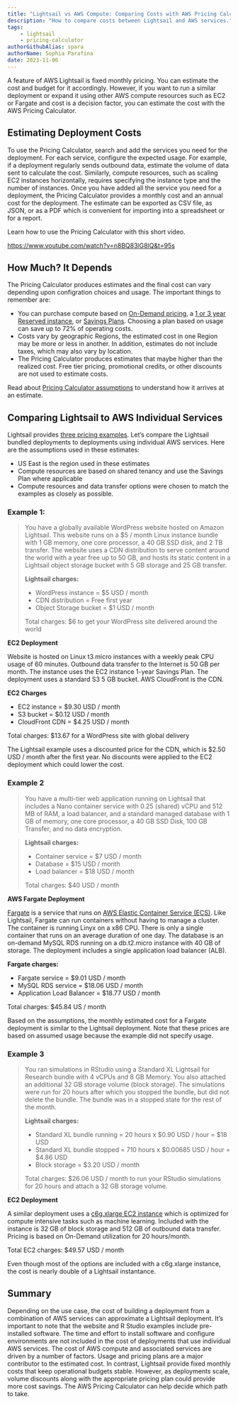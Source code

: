 ```yaml
---
title: "Lightsail vs AWS Compute: Comparing Costs with AWS Pricing Calculator"
description: "How to compare costs between Lightsail and AWS services."
tags:
    - lightsail
    - pricing-calculator
authorGithubAlias: spara
authorName: Sophia Parafina
date: 2023-11-06
---
```


A feature of AWS Lightsail is fixed monthly pricing. You can estimate the cost and budget for it accordingly. However, if you want to run a similar deployment or expand it using other AWS compute resources such as EC2 or Fargate and cost is a decision factor, you can estimate the cost with the AWS Pricing Calculator. 

## Estimating Deployment Costs

To use the Pricing Calculator, search and add the services you need for the deployment. For each service, configure the expected usage. For example, if a deployment regularly sends outbound data, estimate the volume of data sent to calculate the cost. Similarly, compute resources, such as scaling EC2 instances horizontally, requires specifying the instance type and the number of instances. Once you have added all the service you need for a deployment, the Pricing Calculator provides a monthly cost and an annual cost for the deployment. The estimate can be exported as CSV file, as JSON, or as a PDF which is convenient for importing into a spreadsheet or for a report. 

Learn how to use the Pricing Calculator with this short video. 

https://www.youtube.com/watch?v=n8BQ83lG8lQ&t=95s

## How Much? It Depends

The Pricing Calculator produces estimates and the final cost can vary depending upon configration choices and usage. The important things to remember are:

- You can purchase compute based on [On-Demand pricing](https://aws.amazon.com/ec2/pricing/on-demand/?sc_channel=el&sc_campaign=post&sc_content=lightsailvsawscomputecomparingcostswithawspricingcalculator&sc_geo=mult&sc_country=mult&sc_outcome=acq&sc_category=lightsail), a [1 or 3 year Reserved instance](https://aws.amazon.com/ec2/pricing/reserved-instances/pricing/?sc_channel=el&sc_campaign=post&sc_content=lightsailvsawscomputecomparingcostswithawspricingcalculator&sc_geo=mult&sc_country=mult&sc_outcome=acq&sc_category=lightsail), or [Savings Plans](https://aws.amazon.com/savingsplans/?sc_channel=el&sc_campaign=post&sc_content=lightsailvsawscomputecomparingcostswithawspricingcalculator&sc_geo=mult&sc_country=mult&sc_outcome=acq&sc_category=lightsail). Choosing a plan based on usage can save up to 72% of operating costs.
-  Costs vary by geographic Regions, the estimated cost in one Region may be more or less in another. In addition, estimates do not include taxes, which may also vary by location.
- The Pricing Calculator produces estimates that maybe higher than the realized cost. Free tier pricing, promotional credits, or other discounts are not used to estimate costs. 

Read about [Pricing Calculator assumptions](https://aws.amazon.com/calculator/calculator-assumptions/?sc_channel=el&sc_campaign=post&sc_content=lightsailvsawscomputecomparingcostswithawspricingcalculator&sc_geo=mult&sc_country=mult&sc_outcome=acq&sc_category=lightsail) to understand how it arrives at an estimate.

## Comparing Lightsail to AWS Individual Services

Lightsail provides [three pricing examples](https://aws.amazon.com/lightsail/pricing/?sc_channel=el&sc_campaign=post&sc_content=lightsailvsawscomputecomparingcostswithawspricingcalculator&sc_geo=mult&sc_country=mult&sc_outcome=acq&sc_category=lightsail). Let’s compare the Lightsail bundled deployments to deployments using individual AWS services. Here are the assumptions used in these estimates:

- US East is the region used in these estimates
- Compute resources are based on shared tenancy and use the Savings Plan where applicable
- Compute resources and data transfer options were chosen to match the examples as closely as possible.

### Example 1:

>You have a globally available WordPress website hosted on Amazon Lightsail. This website runs on a $5 / month Linux instance bundle with 1 GB memory, one core processor, a 40 GB SSD disk, and 2 TB transfer. The website uses a CDN distribution to serve content around the world with a year free up to 50 GB, and hosts its static content in a Lightsail object storage bucket with 5 GB storage and 25 GB transfer.
> 
> **Lightsail charges:**
> 
> - WordPress instance = $5 USD / month
> - CDN distribution = Free first year
> - Object Storage bucket = $1 USD / month
>
> Total charges: $6 to get your WordPress site delivered around the world

**EC2 Deployment**

Website is hosted on Linux t3.micro instances with a weekly peak CPU usage of 60 minutes. Outbound data transfer to the Internet is 50 GB per month. The instance uses the EC2 instance 1-year Savings Plan. The deployment uses a standard S3 5 GB bucket. AWS CloudFront is the CDN.

**EC2 Charges**

- EC2 instance = $9.30 USD / month
- S3 bucket = $0.12 USD / month
- CloudFront CDN = $4.25 USD / month
 
Total charges: $13.67 for a WordPress site with global delivery

The Lightsail example uses a discounted price for the CDN, which is $2.50 USD / month after the first year. No discounts were applied to the EC2 deployment which could lower the cost.

### Example 2

> You have a multi-tier web application running on Lightsail that includes a Nano container service with 0.25 (shared) vCPU and 512 MB of RAM, a load balancer, and a standard managed database with 1 GB of memory, one core processor, a 40 GB SSD Disk, 100 GB Transfer, and no data encryption.

> **Lightsail charges:**
>
> - Container service = $7 USD / month
> - Database = $15 USD / month
> - Load balancer = $18 USD / month
>
> Total charges: $40 USD / month

**AWS Fargate Deployment**

[Fargate](https://docs.aws.amazon.com/AmazonECS/latest/userguide/what-is-fargate.html?sc_channel=el&sc_campaign=post&sc_content=lightsailvsawscomputecomparingcostswithawspricingcalculator&sc_geo=mult&sc_country=mult&sc_outcome=acq&sc_category=lightsail) is a service that runs on [AWS Elastic Container Service (ECS)](https://docs.aws.amazon.com/AmazonECS/latest/developerguide/Welcome.html?sc_channel=el&sc_campaign=post&sc_content=lightsailvsawscomputecomparingcostswithawspricingcalculator&sc_geo=mult&sc_country=mult&sc_outcome=acq&sc_category=lightsail). Like Lightsail, Fargate can run containers without having to manage a cluster. The container is running Linyx on a x86 CPU. There is only a single container that runs on an average duration of one day. The database is an on-demand MySQL RDS running on a db.t2.micro instance with 40 GB of storage. The deployment includes a single application load balancer (ALB).

**Fargate charges:**

- Fargate service = $9.01 USD / month
- MySQL RDS service = $18.06 USD / month
- Application Load Balancer = $18.77 USD / month

Total charges: $45.84 US / month

Based on the assumptions, the monthly estimated cost for a Fargate deployment is similar to the Lightsail deployment. Note that these prices are based on assumed usage because the example did not specify usage.

### Example 3

> You ran simulations in RStudio using a Standard XL Lightsail for Research bundle with 4 vCPUs and 8 GB Memory. You also attached an additional 32 GB storage volume (block storage). The simulations were run for 20 hours after which you stopped the bundle, but did not delete the bundle. The bundle was in a stopped state for the rest of the month.
>
> **Lightsail charges:**
>
> - Standard XL bundle running = 20 hours x $0.90 USD / hour = $18 USD
> - Standard XL bundle stopped = 710 hours x $0.00685 USD / hour = $4.86 USD
> - Block storage = $3.20 USD / month
>
> Total charges: $26.06 USD / month to run your RStudio simulations for 20 hours and attach a 32 GB storage volume.

**EC2 Deployment**

A similar deployment uses a [c6g.xlarge EC2 instance](https://aws.amazon.com/ec2/instance-types/c6g/?sc_channel=el&sc_campaign=post&sc_content=lightsailvsawscomputecomparingcostswithawspricingcalculator&sc_geo=mult&sc_country=mult&sc_outcome=acq&sc_category=lightsail) which is optimized for compute intensive tasks such as machine learning. Included with the instance is 32 GB of block storage and 512 GB of outbound data transfer. Pricing is based on On-Demand utilization for 20 hours/month.

Total EC2 charges: $49.57 USD / month

Even though most of the options are included with a c6g.xlarge instance, the cost is nearly double of a Lightsail instantance.

## Summary

Depending on the use case, the cost of building a deployment from a combination of AWS services can approximate a Lightsail deployment. It’s important to note that the website and R Studio examples include pre-installed software. The time and effort to install software and configure environments are not included in the cost of deployments that use individual AWS services. The cost of AWS compute and associated services are driven by a number of factors. Usage and pricing plans are a major contributor to the estimated cost. In contrast, Lightsail provide fixed monthly costs that keep operational budgets stable. However, as deployments scale, volume discounts along with the appropriate pricing plan could provide more cost savings. The AWS Pricing Calculator can help decide which path to take.